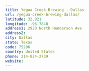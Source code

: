 ```yaml
---
title: Yegua Creek Brewing - Dallas
url: /yegua-creek-brewing-dallas/
latitude: 32.821
longitude: -96.7848
address1: 2920 North Henderson Ave
address2: 
city: Dallas
state: Texas
code: 75206
country: United States
phone: 214-824-2739
website: 
---
```


